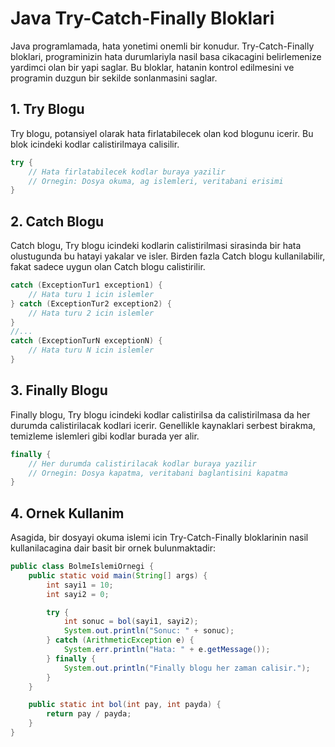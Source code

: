 # Java Try-Catch-Finally Bloklari

Java programlamada, hata yonetimi onemli bir konudur. Try-Catch-Finally bloklari, programinizin hata durumlariyla nasil basa cikacagini belirlemenize yardimci olan bir yapi saglar. Bu bloklar, hatanin kontrol edilmesini ve programin duzgun bir sekilde sonlanmasini saglar.

## 1. Try Blogu

Try blogu, potansiyel olarak hata firlatabilecek olan kod blogunu icerir. Bu blok icindeki kodlar calistirilmaya calisilir.

```java
try {
    // Hata firlatabilecek kodlar buraya yazilir
    // Ornegin: Dosya okuma, ag islemleri, veritabani erisimi
} 
```

## 2. Catch Blogu

Catch blogu, Try blogu icindeki kodlarin calistirilmasi sirasinda bir hata olustugunda bu hatayi yakalar ve isler. Birden fazla Catch blogu kullanilabilir, fakat sadece uygun olan Catch blogu calistirilir.

```java
catch (ExceptionTur1 exception1) {
    // Hata turu 1 icin islemler
} catch (ExceptionTur2 exception2) {
    // Hata turu 2 icin islemler
} 
//...
catch (ExceptionTurN exceptionN) {
    // Hata turu N icin islemler
}
```

## 3. Finally Blogu

Finally blogu, Try blogu icindeki kodlar calistirilsa da calistirilmasa da her durumda calistirilacak kodlari icerir. Genellikle kaynaklari serbest birakma, temizleme islemleri gibi kodlar burada yer alir.

```java
finally {
    // Her durumda calistirilacak kodlar buraya yazilir
    // Ornegin: Dosya kapatma, veritabani baglantisini kapatma
}
```

## 4. Ornek Kullanim

Asagida, bir dosyayi okuma islemi icin Try-Catch-Finally bloklarinin nasil kullanilacagina dair basit bir ornek bulunmaktadir:

```java
public class BolmeIslemiOrnegi {
    public static void main(String[] args) {
        int sayi1 = 10;
        int sayi2 = 0;

        try {
            int sonuc = bol(sayi1, sayi2);
            System.out.println("Sonuc: " + sonuc);
        } catch (ArithmeticException e) {
            System.err.println("Hata: " + e.getMessage());
        } finally {
            System.out.println("Finally blogu her zaman calisir.");
        }
    }

    public static int bol(int pay, int payda) {
        return pay / payda;
    }
}

```
